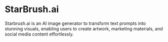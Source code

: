 # StarBrush.ai

Starbrush.ai is an AI image generator to transform text prompts into stunning visuals, enabling users to create artwork, marketing materials, and social media content effortlessly.
